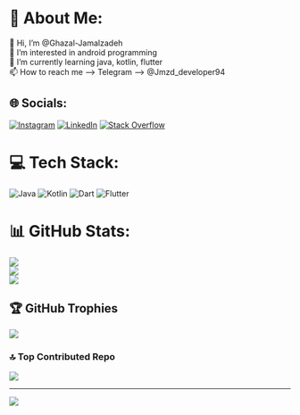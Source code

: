 # 💫 About Me:
👋 Hi, I’m @Ghazal-Jamalzadeh<br>👀 I’m interested in android programming<br>🌱 I’m currently learning java, kotlin, flutter<br>📫 How to reach me --> Telegram --> @Jmzd_developer94


## 🌐 Socials:
[![Instagram](https://img.shields.io/badge/Instagram-%23E4405F.svg?logo=Instagram&logoColor=white)](https://instagram.com/ghazal_jmzd) [![LinkedIn](https://img.shields.io/badge/LinkedIn-%230077B5.svg?logo=linkedin&logoColor=white)](https://linkedin.com/in/ghazal-jamalzadeh) [![Stack Overflow](https://img.shields.io/badge/-Stackoverflow-FE7A16?logo=stack-overflow&logoColor=white)](https://stackoverflow.com/users/11962518) 

# 💻 Tech Stack:
![Java](https://img.shields.io/badge/java-%23ED8B00.svg?style=for-the-badge&logo=java&logoColor=white) ![Kotlin](https://img.shields.io/badge/kotlin-%230095D5.svg?style=for-the-badge&logo=kotlin&logoColor=white) ![Dart](https://img.shields.io/badge/dart-%230175C2.svg?style=for-the-badge&logo=dart&logoColor=white) ![Flutter](https://img.shields.io/badge/Flutter-%2302569B.svg?style=for-the-badge&logo=Flutter&logoColor=white)
# 📊 GitHub Stats:
![](https://github-readme-stats.vercel.app/api?username=Ghazal-Jamalzadeh&theme=gruvbox&hide_border=true&include_all_commits=false&count_private=true)<br/>
![](https://github-readme-streak-stats.herokuapp.com/?user=Ghazal-Jamalzadeh&theme=gruvbox&hide_border=true)<br/>
![](https://github-readme-stats.vercel.app/api/top-langs/?username=Ghazal-Jamalzadeh&theme=gruvbox&hide_border=true&include_all_commits=false&count_private=true&layout=compact)

## 🏆 GitHub Trophies
![](https://github-profile-trophy.vercel.app/?username=Ghazal-Jamalzadeh&theme=gruvbox&no-frame=false&no-bg=true&margin-w=4)

### 🔝 Top Contributed Repo
![](https://github-contributor-stats.vercel.app/api?username=Ghazal-Jamalzadeh&limit=5&theme=gruvbox&combine_all_yearly_contributions=true)

---
[![](https://visitcount.itsvg.in/api?id=Ghazal-Jamalzadeh&icon=7&color=10)](https://visitcount.itsvg.in)

<!-- Proudly created with GPRM ( https://gprm.itsvg.in ) -->
